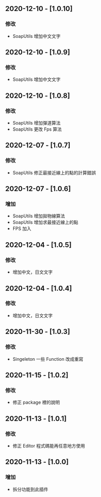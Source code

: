 ## 2020-12-10 - [1.0.10]
### 修改

- SoapUtils 增加中文文字

## 2020-12-10 - [1.0.9]
### 修改

- SoapUtils 增加中文文字

## 2020-12-10 - [1.0.8]
### 修改

- SoapUtils 增加彈道算法
- SoapUtils 更改 Fps 算法

## 2020-12-07 - [1.0.7]
### 修改

- SoapUtils 修正最接近線上的點的計算錯誤

## 2020-12-07 - [1.0.6]
### 增加

- SoapUtils 增加拋物線算法
- SoapUtils 增加求最接近線上的點
- FPS 加入

## 2020-12-04 - [1.0.5]
### 修改

- 增加中文，日文文字

## 2020-12-04 - [1.0.4]
### 修改

- 增加中文，日文文字

## 2020-11-30 - [1.0.3]
### 修改

- Singeleton 一些 Function 改成重寫

## 2020-11-15 - [1.0.2]
### 修改

- 修正 package 裡的說明

## 2020-11-13 - [1.0.1]
### 修改

- 修正 Editor 程式碼能再任意地方使用

## 2020-11-13 - [1.0.0]
### 增加

- 拆分功能到此插件